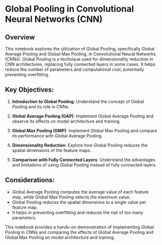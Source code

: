 # Global Pooling in Convolutional Neural Networks (CNN)

## Overview

This notebook explores the utilization of Global Pooling, specifically Global Average Pooling and Global Max Pooling, in Convolutional Neural Networks (CNNs). Global Pooling is a technique used for dimensionality reduction in CNN architectures, replacing fully connected layers in some cases. It helps reduce the number of parameters and computational cost, potentially preventing overfitting.

## Key Objectives:

1. **Introduction to Global Pooling**: Understand the concept of Global Pooling and its role in CNNs.

2. **Global Average Pooling (GAP)**: Implement Global Average Pooling and observe its effects on model architecture and training.

3. **Global Max Pooling (GMP)**: Implement Global Max Pooling and compare its performance with Global Average Pooling.

4. **Dimensionality Reduction**: Explore how Global Pooling reduces the spatial dimensions of the feature maps.

5. **Comparison with Fully Connected Layers**: Understand the advantages and limitations of using Global Pooling instead of fully connected layers.

## Considerations:

- Global Average Pooling computes the average value of each feature map, while Global Max Pooling selects the maximum value.
- Global Pooling reduces the spatial dimensions to a single value per feature map.
- It helps in preventing overfitting and reduces the risk of too many parameters.

This notebook provides a hands-on demonstration of implementing Global Pooling in CNNs and comparing the effects of Global Average Pooling and Global Max Pooling on model architecture and training.
